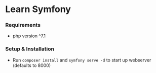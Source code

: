 # Learn Symfony

### Requirements
- php version ^7.1

### Setup & Installation
- Run ```composer install``` and ```symfony serve -d``` to start up webserver (defaults to 8000)